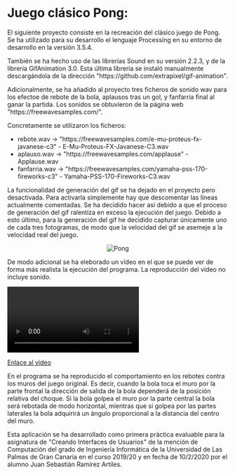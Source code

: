 ﻿<h1>Juego clásico Pong:</h1>

<p>El siguiente proyecto consiste en la recreación del clásico juego de Pong. Se ha utilizado para su desarrollo el lenguaje Processing en su entorno de desarrollo en la versión 3.5.4.</p>

<p>También se ha hecho uso de las librerías Sound en su versión 2.2.3, y de la librería GifAnimation 3.0. Esta última librería se instaló manualmente descargándola de la dirección "https://github.com/extrapixel/gif-animation".</p>

<p>Adicionalmente, se ha añadido al proyecto tres ficheros de sonido wav para los efectoe de rebote de la bola, aplausos tras un gol, y fanfarria final al ganar la partida. Los sonidos se obtuvieron de la página web "https://freewavesamples.com/".</p>

<p>
Concretamente se utilizaron los ficheros:
<ul>
<li>rebote.wav -> "https://freewavesamples.com/e-mu-proteus-fx-javanese-c3" - E-Mu-Proteus-FX-Javanese-C3.wav</li>
<li>aplauso.wav -> "https://freewavesamples.com/applause" - Applause.wav</li>
<li>fanfarria.wav -> "https://freewavesamples.com/yamaha-pss-170-fireworks-c3" - Yamaha-PSS-170-Fireworks-C3.wav</li>
</ul>
</p>

<p>La funcionalidad de generación del gif se ha dejado en el proyecto pero desactivada. Para activarla simplemente hay que descomentar las líneas actualmente comentadas. Se ha decidido hacer así debido a que el proceso de generación del gif ralentiza en exceso la ejecución del juego. Debido a esto último, para la generación del gif he decidido capturar únicamente uno de cada tres fotogramas, de modo que la
velocidad del gif se asemeje a la velocidad real del juego.</p>

<div align="center">
	<p><img src="./pong1.gif" alt="Pong" /></p>
</div>

<p>De modo adicional se ha eleborado un vídeo en el que se puede ver de forma más realista la ejecución del programa. La reproducción del vídeo no incluye sonido.</p>

<video controls="controls">
<source type"video/mp4" src="pong.mp4"></source>
<p>No se pudo cargar el vídeo</p>
</video>

<p><a href="./pong.mp4" title="Video Pong">Enlace al vídeo</a></p>

<p>En el programa se ha reproducido el comportamiento en los rebotes contra los muros del juego original. Es decir, cuando la bola toca el muro por la parte frontal la dirección de salida de la bola dependerá de la posición relativa del choque. Si la bola golpea el muro por la parte central la bola será rebotada de modo horizontal, mientras que si golpea por las partes laterales la bola adquirirá un ángulo proporcional a la distancia del centro del muro.</p>

<p>Esta aplicación se ha desarrollado como primera práctica evaluable para la asignatura de "Creando Interfaces de Usuarios" de la mención de Computación del grado de Ingeniería Informática de la Universidad de Las Palmas de Gran Canaria en el curso 2019/20 y en fecha de 10/2/2020 por el alumno Juan Sebastián Ramírez Artiles.</p>
